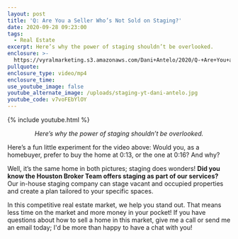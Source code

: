 ```yaml
---
layout: post
title: 'Q: Are You a Seller Who’s Not Sold on Staging?'
date: 2020-09-28 09:23:00
tags:
  - Real Estate
excerpt: Here’s why the power of staging shouldn’t be overlooked.
enclosure: >-
  https://vyralmarketing.s3.amazonaws.com/Dani+Antelo/2020/Q-+Are+You+a+Seller+Whos+Not+Sold+on+Staging_.mp4
pullquote:
enclosure_type: video/mp4
enclosure_time:
use_youtube_image: false
youtube_alternate_image: /uploads/staging-yt-dani-antelo.jpg
youtube_code: v7voFEbYlOY
---
```


{% include youtube.html %}

<p style="text-align:center;"><em>Here’s why the power of staging shouldn’t be overlooked.</em></p>

Here’s a fun little experiment for the video above: Would you, as a homebuyer, prefer to buy the home at 0:13, or the one at 0:16? And why?&nbsp;

Well, it’s the same home in both pictures; staging does wonders\! **Did you know the Houston Broker Team offers staging as part of our services?** Our in-house staging company can stage vacant and occupied properties and create a plan tailored to your specific spaces.&nbsp;

In this competitive real estate market, we help you stand out. That means less time on the market and more money in your pocket\! If you have questions about how to sell a home in this market, give me a call or send me an email today; I'd be more than happy to have a chat with you\!